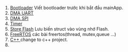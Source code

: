 1. [Bootloader](/BootLoade) Viết bootloader trước khi bắt đầu mainApp.
2. [DMA UART](/DMA_UART)
3. [DMA SPI](/DMA_SPI)
4. [Timer](/Timer)
5. [Store Flash](/StoreFlash) Lưu biến struct vào vùng nhớ Flash.
6. [FreeRTOS](/FreeRTOS) các bài freertos(thread, mutex,queue ...)
7. [C++ ]() change to c++ project.
8.

